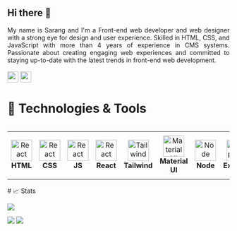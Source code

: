 ## Hi there 👋

<!--
**sarang13579/sarang13579** is a ✨ _special_ ✨ repository because its `README.md` (this file) appears on your GitHub profile.

Here are some ideas to get you started:

- 🔭 I’m currently working on ...
- 🌱 I’m currently learning ...
- 👯 I’m looking to collaborate on ...
- 🤔 I’m looking for help with ...
- 💬 Ask me about ...
- 📫 How to reach me: ...
- 😄 Pronouns: ...
- ⚡ Fun fact: ...
-->
<div align="justify">
My name is Sarang and I'm a Front-end web developer and web designer with a strong eye for design and user experience. Skilled in HTML, CSS, and JavaScript with more than 4 years of experience in CMS systems. Passionate about creating engaging web experiences and committed to staying up-to-date with the latest trends in front-end web development.
</div>
<br/>
<a href="mailto:sarang13579@gmail.com"><img src="https://img.shields.io/badge/Gmail-D14836?style=for-the-badge&logo=gmail&logoColor=white" height=25></a>
<a href="https://www.linkedin.com/in/sarang-kakkoth-3b56039a/"><img src="https://img.shields.io/badge/linkedin-%230077B5.svg?&style=for-the-badge&logo=linkedin&logoColor=white" height=25></a>

# 🔧 Technologies & Tools
<div style="width: 100%; overflow-x: auto;">
<table style="width: 100%; border-collapse: collapse;">
    <tr>
        <td align="center" height="108" width="108">
            <img src="https://cdn.jsdelivr.net/gh/devicons/devicon@latest/icons/html5/html5-original.svg" width="48"
                height="48" alt="React" />
            <br /><strong>HTML</strong>
        </td>
        <td align="center" height="108" width="108">
            <img src="https://cdn.jsdelivr.net/gh/devicons/devicon@latest/icons/css3/css3-original.svg" width="48"
                height="48" alt="React" />
            <br /><strong>CSS</strong>
        </td>
        <td align="center" height="108" width="108">
            <img src="https://cdn.jsdelivr.net/gh/devicons/devicon@latest/icons/javascript/javascript-original.svg"
                width="48" height="48" alt="React" />
            <br /><strong>JS</strong>
        </td>
        <td align="center" height="108" width="108">
            <img src="https://cdn.jsdelivr.net/gh/devicons/devicon/icons/react/react-original.svg" width="48"
                height="48" alt="React" />
            <br /><strong>React</strong>
        </td>
        <td align="center" height="108" width="108">
            <img src="https://cdn.jsdelivr.net/gh/devicons/devicon/icons/tailwindcss/tailwindcss-original.svg"
                width="48" height="48" alt="Tailwind" />
            <br /><strong>Tailwind</strong>
        </td>
        <td align="center" height="108" width="108">
            <img src="https://cdn.jsdelivr.net/gh/devicons/devicon/icons/materialui/materialui-original.svg" width="48"
                height="48" alt="Material UI" />
            <br /><strong>Material UI</strong>
        </td>
        <td align="center" height="108" width="108">
            <img src="https://cdn.jsdelivr.net/gh/devicons/devicon/icons/nodejs/nodejs-original.svg" width="48"
                height="48" alt="Node" />
            <br /><strong>Node</strong>
        </td>
        <td align="center" height="108" width="108">
            <img src="https://placehold.co/48x48/white/black?text=es" width="48"
                height="48" alt="Express"/>
      		</svg>
            <br /><strong>Express</strong>
        </td>
        <td align="center" height="108" width="108">
            <img src="https://cdn.jsdelivr.net/gh/devicons/devicon/icons/mongodb/mongodb-original.svg" width="48"
                height="48" alt="MongoDB" />
            <br /><strong>MongoDB</strong>
        </td>
    </tr>
</table>
</div>
# 📈 Stats 

![](https://komarev.com/ghpvc/?username=sarang13579)

<img
  src="https://github-readme-stats.vercel.app/api?username=sarang13579&theme=vue-dark&show_icons=true&hide_border=true&hide_rank=true&count_private=true"
/>
<img
  src="https://github-readme-streak-stats.herokuapp.com/?user=sarang13579&theme=vue-dark&hide_border=true"
/>
